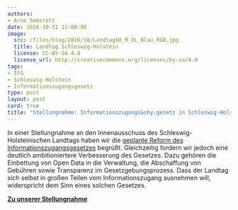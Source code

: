 ```yaml
---
authors: 
- Arne Semsrott
date: 2016-10-31 11:00:00
image:
  src: /files/blog/2016/10/LandtagSH_M_OL_Blau_RGB.jpg
  title: Landtag Schleswig-Holstein
  license: CC-BY-SA 4.0
  license_url: http://creativecommons.org/licenses/by-sa/4.0
tags:
- IFG
- Schleswig-Holstein
- Informationszugangsgesetz
type: post
layout: post
card: true
title: "Stellungnahme: Informationszugangs&shy;gesetz in Schleswig-Holstein sollte ambitionierter sein" 
---
```


In einer Stellungnahme an den Innenausschuss des Schleswig-Holsteinischen Landtags haben wir die <a href="http://www.landtag.ltsh.de/infothek/wahl18/drucks/4400/drucksache-18-4409.pdf">geplante Reform des Informationszugangsgesetzes</a> begrüßt. Gleichzeitig fordern wir jedoch eine deutlich ambitioniertere Verbesserung des Gesetzes. Dazu gehören die Einbettung von Open Data in die Verwaltung, die Abschaffung von Gebühren sowie Transparenz im Gesetzgebungsprozess. Dass der Landtag sich selbst in großen Teilen vom Informationszugang ausnehmen will, widerspricht dem Sinn eines solchen Gesetzes.

<strong><a href="/files/blog/2016/10/Stellungnahme-SH.pdf">Zu unserer Stellungnahme</a></strong>



